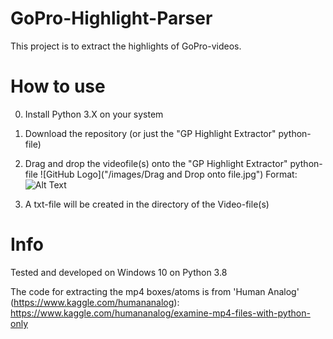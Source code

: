 # GoPro-Highlight-Parser
This project is to extract the highlights of GoPro-videos.


# How to use
0. Install Python 3.X on your system
1. Download the repository (or just the "GP Highlight Extractor" python-file)
2. Drag and drop the videofile(s) onto the "GP Highlight Extractor" python-file
![GitHub Logo]("/images/Drag and Drop onto file.jpg")
Format: ![Alt Text](url)

3. A txt-file will be created in the directory of the Video-file(s)

# Info
Tested and developed on Windows 10 on Python 3.8

The code for extracting the mp4 boxes/atoms is from 'Human Analog' (https://www.kaggle.com/humananalog):
https://www.kaggle.com/humananalog/examine-mp4-files-with-python-only
